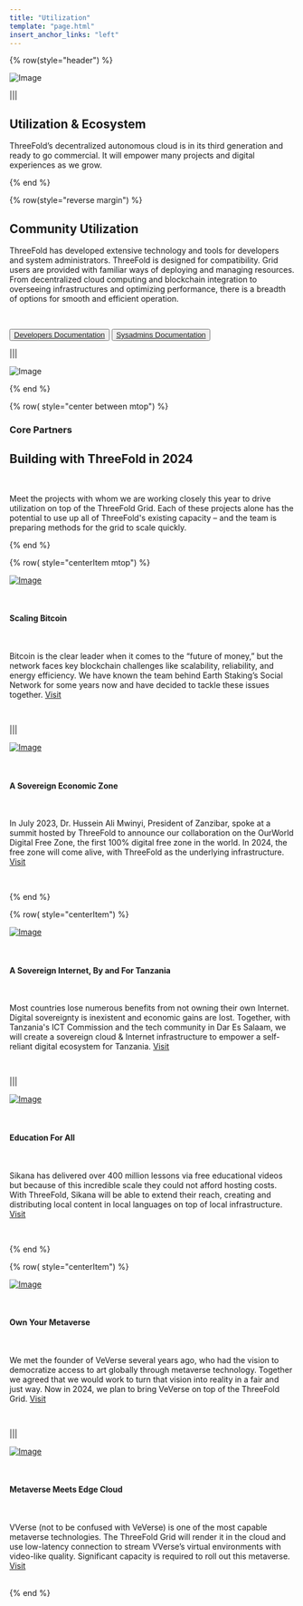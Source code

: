```yaml
---
title: "Utilization"
template: "page.html"
insert_anchor_links: "left"
---
```



<!-- section 1  -->

<div class="container mx-auto">

{% row(style="header") %}

![Image](header_ecosystem.png)

|||

## **Utilization & <span class="blue">Ecosystem**</span>

ThreeFold’s decentralized autonomous cloud is in its third generation and ready to go commercial. It will empower many projects and digital experiences as we grow.

{% end %}




<!-- section 2  -->

{% row(style="reverse margin") %}

## **Community Utilization**

ThreeFold has developed extensive technology and tools for developers and system administrators. ThreeFold is designed for compatibility. Grid users are provided with familiar ways of deploying and managing resources. From decentralized cloud computing and blockchain integration to overseeing infrastructures and optimizing performance, there is a breadth of options for smooth and efficient operation.

<br>

<button>[Developers Documentation](https://www.manual.grid.tf/documentation/developers/developers.html)</button>
<button>[Sysadmins Documentation](https://www.manual.grid.tf/documentation/system_administrators/system_administrators.html)</button>

|||

![Image](utilization_community.png#mx-auto)

{% end %}




<!-- section 3  -->

{% row( style="center between mtop") %}

### Core Partners
## **Building with ThreeFold in 2024**

<br>

Meet the projects with whom we are working closely this year to drive utilization on top of the ThreeFold Grid. Each of these projects alone has the potential to use up all of ThreeFold's existing capacity – and the team is preparing methods for the grid to scale quickly.

{% end %}


{% row( style="centerItem mtop") %}

<div class="my-2 lg:my-6">

<div class="shadow-md rounded-md border-solid border-2 border-gray-100 p-2 lg:p-4 my-0 lg:my-4">

[![Image](social_logo.png#icon#mx-auto)](https://www.social.network/en)

</div>

<br>

#### Scaling Bitcoin
<!-- ### <span class="blue">**Social Network**</span> -->

<br>

Bitcoin is the clear leader when it comes to the “future of money,” but the network faces key blockchain challenges like scalability, reliability, and energy efficiency. We have known the team behind Earth Staking’s Social Network for some years now and have decided to tackle these issues together. [Visit](https://www.social.network/en)

</div>

<br>

|||

<div class="my-2 lg:my-6">

<div class="shadow-md rounded-md border-solid border-2 border-gray-100 p-2 lg:p-4 my-0 lg:my-4">

[![Image](ourworld_logo.png#icon#mx-auto)](https://freezone.ourworld.tf/)

</div>

<br>

#### A Sovereign Economic Zone
<!-- ### <span class="blue">**OurWorld Free Zone**</span> -->

<br>

In July 2023, Dr. Hussein Ali Mwinyi, President of Zanzibar, spoke at a summit hosted by ThreeFold to announce our collaboration on the OurWorld Digital Free Zone, the first 100% digital free zone in the world. In 2024, the free zone will come alive, with ThreeFold as the underlying infrastructure. [Visit](https://freezone.ourworld.tf/)

</div>

<br>

{% end %}


{% row( style="centerItem") %}

<div class="my-2 lg:my-6">

<div class="shadow-md rounded-md border-solid border-2 border-gray-100 p-2 lg:p-4 my-0 lg:my-4">

[![Image](ict_logo.png#icon#mx-auto)](https://www.ictc.go.tz/)

</div>

<br>

#### A Sovereign Internet, By and For Tanzania
<!-- ### <span class="blue">**ICT Commission (TZ)**</span> -->

<br>

Most countries lose numerous benefits from not owning their own Internet. Digital sovereignty is inexistent and economic gains are lost. Together, with Tanzania's ICT Commission and the tech community in Dar Es Salaam, we will create a sovereign cloud & Internet infrastructure to empower a self-reliant digital ecosystem for Tanzania. [Visit](https://www.ictc.go.tz/)

</div>

<br>

|||

<div class="my-2 lg:my-6">

<div class="shadow-md rounded-md border-solid border-2 border-gray-100 p-2 lg:p-4 my-0 lg:my-4">

[![Image](sikana_logo.png#icon#mx-auto)](https://www.sikana.tv/en)

</div>

<br>

#### Education For All
<!-- ### <span class="blue">**Sikana**</span> -->

<br>

Sikana has delivered over 400 million lessons via free educational videos but because of this incredible scale they could not afford hosting costs. With ThreeFold, Sikana will be able to extend their reach, creating and distributing local content in local languages on top of local infrastructure. [Visit](https://www.sikana.tv/en)

</div>

<br>

{% end %}

{% row( style="centerItem") %}

<div class="my-2 lg:my-6">

<div class="shadow-md rounded-md border-solid border-2 border-gray-100 p-2 lg:p-4 my-0 lg:my-4">

[![Image](veverse_logo.png#icon#mx-auto)](https://veverse.com/)

</div>
<br>

#### Own Your Metaverse
<!-- ### <span class="blue">**VeVerse**</span> -->

<br>

We met the founder of VeVerse several years ago, who had the vision to democratize access to art globally through metaverse technology. Together we agreed that we would work to turn that vision into reality in a fair and just way. Now in 2024, we plan to bring VeVerse on top of the ThreeFold Grid. [Visit](https://veverse.com/) 

</div>

<br>

|||

<div class="my-2 lg:my-6">

<div class="shadow-md rounded-md border-solid border-2 border-gray-100 p-2 lg:p-4 my-0 lg:my-4">

[![Image](vverse_logo.png#icon#mx-auto)](https://www.vverse.co/)

</div>
<br>

#### Metaverse Meets Edge Cloud
<!-- ### <span class="blue">**VVerse**</span> -->

<br>

VVerse (not to be confused with VeVerse) is one of the most capable metaverse technologies. The ThreeFold Grid will render it in the cloud and use low-latency connection to stream VVerse’s virtual environments with video-like quality. Significant capacity is required to roll out this metaverse. [Visit](https://www.vverse.co/) 

</div>

<br>
{% end %}


</div>